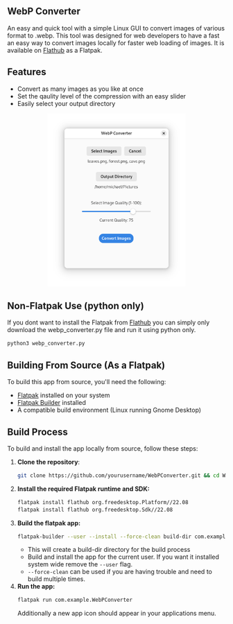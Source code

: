 ## WebP Converter
An easy and quick tool with a simple Linux GUI to convert images of various format to .webp. This tool was designed for web developers to have a fast an easy way to convert images locally for faster web loading of images. It is available on [Flathub](https://flathub.org/apps/io.itsterminal.WebPConverter) as a Flatpak.

## Features
- Convert as many images as you like at once
- Set the qaulity level of the compression with an easy slider
- Easily select your output directory

<p align="center">
    <img src="screenshots/main-view-light.png" height="400">
</p>

## Non-Flatpak Use (python only)
If you dont want to install the Flatpak from [Flathub](https://flathub.org/apps/io.itsterminal.WebPConverter) you can simply only download the webp_converter.py file and run it using python only.

```python
python3 webp_converter.py
```

## Building From Source (As a Flatpak)
To build this app from source, you'll need the following:

- [Flatpak](https://flatpak.org/setup/) installed on your system
- [Flatpak Builder](https://docs.flatpak.org/en/latest/flatpak-builder.html) installed
- A compatible build environment (Linux running Gnome Desktop)

## Build Process

To build and install the app locally from source, follow these steps:

1. **Clone the repository**:
   ```bash
   git clone https://github.com/yourusername/WebPConverter.git && cd WebPConverter
   ```
2. **Install the required Flatpak runtime and SDK:**
    ```bash
    flatpak install flathub org.freedesktop.Platform//22.08
    flatpak install flathub org.freedesktop.Sdk//22.08
    ```
3. **Build the flatpak app:**
    ```bash
    flatpak-builder --user --install --force-clean build-dir com.example.WebPConverter.json
    ```
    - This will create a build-dir directory for the build process
    - Build and install the app for the current user. If you want it installed system wide remove the ```--user``` flag.
    - ```--force-clean``` can be used if you are having trouble and need to build multiple times.
4. **Run the app:**
    ```bash
    flatpak run com.example.WebPConverter
    ```
    Additionally a new app icon should appear in your applications menu.
